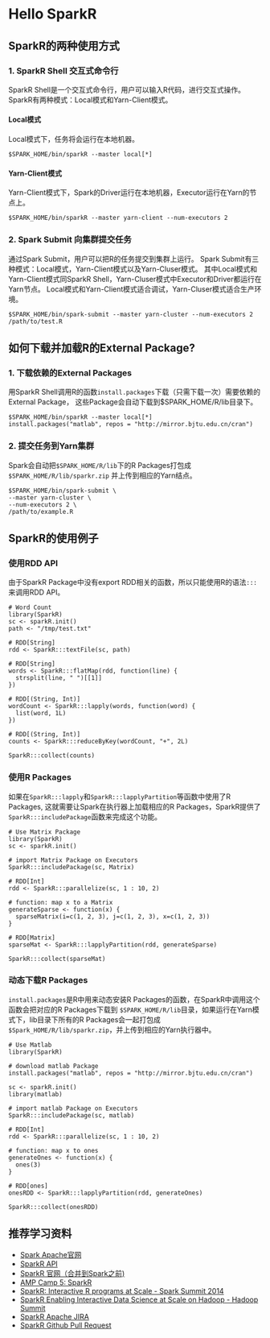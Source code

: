 # Hello SparkR

## SparkR的两种使用方式

### 1. SparkR Shell 交互式命令行
SparkR Shell是一个交互式命令行，用户可以输入R代码，进行交互式操作。
SparkR有两种模式：Local模式和Yarn-Client模式。

#### Local模式
Local模式下，任务将会运行在本地机器。
```
$SPARK_HOME/bin/sparkR --master local[*]
```
#### Yarn-Client模式
Yarn-Client模式下，Spark的Driver运行在本地机器，Executor运行在Yarn的节点上。
```
$SPARK_HOME/bin/sparkR --master yarn-client --num-executors 2
```

### 2. Spark Submit 向集群提交任务
通过Spark Submit，用户可以把R的任务提交到集群上运行。
Spark Submit有三种模式：Local模式，Yarn-Client模式以及Yarn-Cluser模式。
其中Local模式和Yarn-Client模式同SparkR Shell，Yarn-Cluser模式中Executor和Driver都运行在Yarn节点。
Local模式和Yarn-Client模式适合调试，Yarn-Cluser模式适合生产环境。
```
$SPARK_HOME/bin/spark-submit --master yarn-cluster --num-executors 2 /path/to/test.R
```

## 如何下载并加载R的External Package?

### 1. 下载依赖的External Packages
用SparkR Shell调用R的函数```install.packages```下载（只需下载一次）需要依赖的External Package，
这些Package会自动下载到$SPARK_HOME/R/lib目录下。
```
$SPARK_HOME/bin/sparkR --master local[*]
install.packages("matlab", repos = "http://mirror.bjtu.edu.cn/cran")
```

### 2. 提交任务到Yarn集群
Spark会自动把```$SPARK_HOME/R/lib```下的R Packages打包成```$SPARK_HOME/R/lib/sparkr.zip```
并上传到相应的Yarn结点。
```
$SPARK_HOME/bin/spark-submit \
--master yarn-cluster \
--num-executors 2 \
/path/to/example.R
```

## SparkR的使用例子

### 使用RDD API
由于SparkR Package中没有export RDD相关的函数，所以只能使用R的语法```:::```来调用RDD API。
```
# Word Count
library(SparkR)
sc <- sparkR.init()
path <- "/tmp/test.txt"

# RDD[String]
rdd <- SparkR:::textFile(sc, path)

# RDD[String]
words <- SparkR:::flatMap(rdd, function(line) {
  strsplit(line, " ")[[1]]
})

# RDD[(String, Int)]
wordCount <- SparkR:::lapply(words, function(word) {
  list(word, 1L)
})

# RDD[(String, Int)]
counts <- SparkR:::reduceByKey(wordCount, "+", 2L)

SparkR:::collect(counts)
```

### 使用R Packages
如果在```SparkR:::lapply```和```SparkR:::lapplyPartition```等函数中使用了R Packages,
这就需要让Spark在执行器上加载相应的R Packages，SparkR提供了```SparkR:::includePackage```函数来完成这个功能。
```
# Use Matrix Package
library(SparkR)
sc <- sparkR.init()

# import Matrix Package on Executors
SparkR:::includePackage(sc, Matrix)

# RDD[Int]
rdd <- SparkR:::parallelize(sc, 1 : 10, 2)

# function: map x to a Matrix
generateSparse <- function(x) {
  sparseMatrix(i=c(1, 2, 3), j=c(1, 2, 3), x=c(1, 2, 3))
}

# RDD[Matrix]
sparseMat <- SparkR:::lapplyPartition(rdd, generateSparse)

SparkR:::collect(sparseMat)
```

### 动态下载R Packages
```install.packages```是R中用来动态安装R Packages的函数，在SparkR中调用这个函数会把对应的R Packages下载到
```$SPARK_HOME/R/lib```目录，如果运行在Yarn模式下，lib目录下所有的R Packages会一起打包成
```$Spark_HOME/R/lib/sparkr.zip```，并上传到相应的Yarn执行器中。
```
# Use Matlab
library(SparkR)

# download matlab Package
install.packages("matlab", repos = "http://mirror.bjtu.edu.cn/cran")

sc <- sparkR.init()
library(matlab)

# import matlab Package on Executors
SparkR:::includePackage(sc, matlab)

# RDD[Int]
rdd <- SparkR:::parallelize(sc, 1 : 10, 2)

# function: map x to ones
generateOnes <- function(x) {
  ones(3)
}

# RDD[ones]
onesRDD <- SparkR:::lapplyPartition(rdd, generateOnes)

SparkR:::collect(onesRDD)
```

## 推荐学习资料
- [Spark Apache官网](http://spark.apache.org/docs/latest/sparkr.html)
- [SparkR API](http://spark.apache.org/docs/latest/api/R/index.html)
- [SparkR 官网（合并到Spark之前)](http://amplab-extras.github.io/SparkR-pkg/)
- [AMP Camp 5: SparkR](https://www.youtube.com/watch?v=OxVIns6zvlk)
- [SparkR: Interactive R programs at Scale - Spark Summit 2014](http://spark-summit.org/2014/talk/sparkr-interactive-r-programs-at-scale-2)
- [SparkR Enabling Interactive Data Science at Scale on Hadoop - Hadoop Summit](https://www.youtube.com/watch?v=Y21t3Taw7i8)
- [SparkR Apache JIRA](https://issues.apache.org/jira/browse/SPARK-5654)
- [SparkR Github Pull Request](https://github.com/apache/spark/pull/5096)
